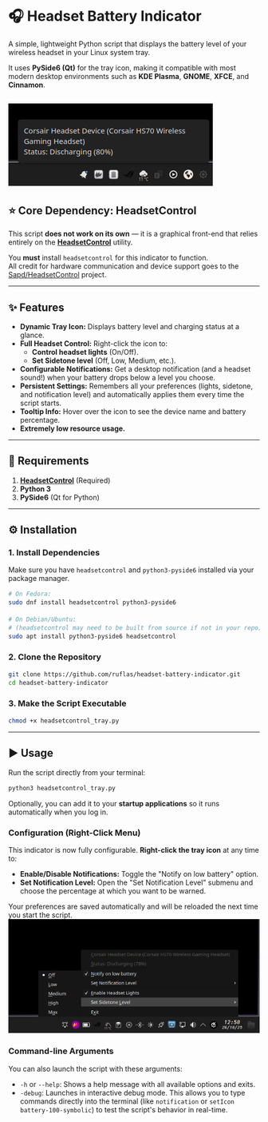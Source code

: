 # 🎧 Headset Battery Indicator

A simple, lightweight Python script that displays the battery level of your wireless headset in your Linux system tray.

It uses **PySide6 (Qt)** for the tray icon, making it compatible with most modern desktop environments such as **KDE Plasma**, **GNOME**, **XFCE**, and **Cinnamon**.

![Screenshot of the tray icon](screenshot.png)
---

## ⭐ Core Dependency: HeadsetControl

This script **does not work on its own** — it is a graphical front-end that relies entirely on the **[HeadsetControl](https://github.com/Sapd/HeadsetControl)** utility.

You **must** install `headsetcontrol` for this indicator to function.  
All credit for hardware communication and device support goes to the [Sapd/HeadsetControl](https://github.com/Sapd/HeadsetControl) project.

---

## ✨ Features

* **Dynamic Tray Icon:** Displays battery level and charging status at a glance.
* **Full Headset Control:** Right-click the icon to:
    * **Control headset lights** (On/Off).
    * **Set Sidetone level** (Off, Low, Medium, etc.).
* **Configurable Notifications:** Get a desktop notification (and a headset sound!) when your battery drops below a level you choose.
* **Persistent Settings:** Remembers all your preferences (lights, sidetone, and notification level) and automatically applies them every time the script starts.
* **Tooltip Info:** Hover over the icon to see the device name and battery percentage.
* **Extremely low resource usage.**

---

## 🧩 Requirements

1. **[HeadsetControl](https://github.com/Sapd/HeadsetControl)** (Required)
2. **Python 3**
3. **PySide6** (Qt for Python)

---

## ⚙️ Installation

### 1. Install Dependencies

Make sure you have `headsetcontrol` and `python3-pyside6` installed via your package manager.

```bash
# On Fedora:
sudo dnf install headsetcontrol python3-pyside6

# On Debian/Ubuntu:
# (headsetcontrol may need to be built from source if not in your repo)
sudo apt install python3-pyside6 headsetcontrol
```

### 2. Clone the Repository

```bash
git clone https://github.com/ruflas/headset-battery-indicator.git
cd headset-battery-indicator
```

### 3. Make the Script Executable

```bash
chmod +x headsetcontrol_tray.py
```

---

## ▶️ Usage

Run the script directly from your terminal:

```bash
python3 headsetcontrol_tray.py
```

Optionally, you can add it to your **startup applications** so it runs automatically when you log in.

### Configuration (Right-Click Menu)

This indicator is now fully configurable. **Right-click the tray icon** at any time to:

* **Enable/Disable Notifications:** Toggle the "Notify on low battery" option.
* **Set Notification Level:** Open the "Set Notification Level" submenu and choose the percentage at which you want to be warned.

Your preferences are saved automatically and will be reloaded the next time you start the script.
![Screenshot of configuration](screenshot2.png)
### Command-line Arguments

You can also launch the script with these arguments:

* `-h` or `--help`: Shows a help message with all available options and exits.
* `-debug`: Launches in interactive debug mode. This allows you to type commands directly into the terminal (like `notification` or `setIcon battery-100-symbolic`) to test the script's behavior in real-time.
